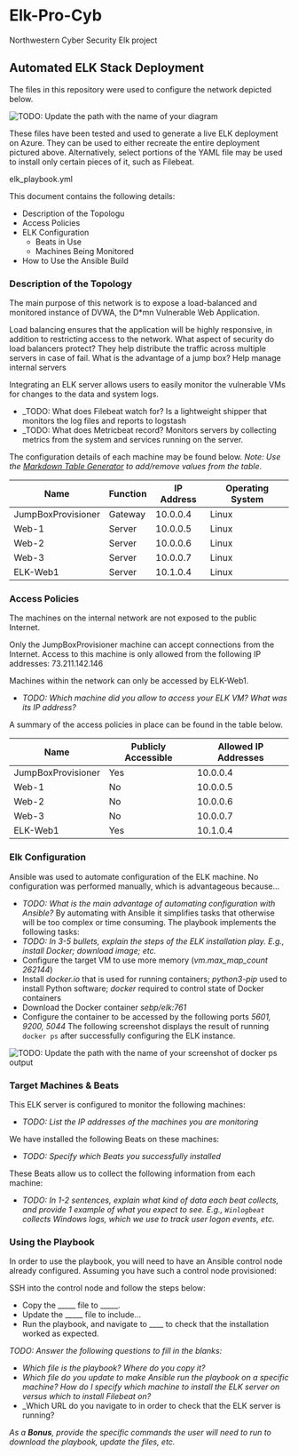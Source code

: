 # Elk-Pro-Cyb
Northwestern Cyber Security Elk project
## Automated ELK Stack Deployment

The files in this repository were used to configure the network depicted below.

![TODO: Update the path with the name of your diagram](Images/diagram_filename.png)

These files have been tested and used to generate a live ELK deployment on Azure. They can be used to either recreate the entire deployment pictured above. Alternatively, select portions of the YAML file may be used to install only certain pieces of it, such as Filebeat.

  elk_playbook.yml

This document contains the following details:
- Description of the Topologu
- Access Policies
- ELK Configuration
  - Beats in Use
  - Machines Being Monitored
- How to Use the Ansible Build


### Description of the Topology

The main purpose of this network is to expose a load-balanced and monitored instance of DVWA, the D*mn Vulnerable Web Application.

Load balancing ensures that the application will be highly responsive, in addition to restricting access to the network.
What aspect of security do load balancers protect? They help distribute the traffic across multiple servers in case of fail. What is the advantage of a jump box? Help manage internal servers

Integrating an ELK server allows users to easily monitor the vulnerable VMs for changes to the data and system logs.
- _TODO: What does Filebeat watch for? Is a lightweight shipper that monitors the log files and reports to logstash
- _TODO: What does Metricbeat record? Monitors servers by collecting metrics from the system and services running on the server.

The configuration details of each machine may be found below.
_Note: Use the [Markdown Table Generator](http://www.tablesgenerator.com/markdown_tables) to add/remove values from the table_.

| Name               | Function | IP Address | Operating System |
|--------------------|----------|------------|------------------|
| JumpBoxProvisioner | Gateway  | 10.0.0.4   | Linux            |
| Web-1              | Server   | 10.0.0.5   | Linux            |
| Web-2              | Server   | 10.0.0.6   | Linux            |
| Web-3              | Server   | 10.0.0.7   | Linux            |
| ELK-Web1           | Server   | 10.1.0.4   | Linux            |

### Access Policies

The machines on the internal network are not exposed to the public Internet. 

Only the JumpBoxProvisioner machine can accept connections from the Internet. Access to this machine is only allowed from the following IP addresses: 
73.211.142.146

Machines within the network can only be accessed by ELK-Web1.
- _TODO: Which machine did you allow to access your ELK VM? What was its IP address?_

A summary of the access policies in place can be found in the table below.

| Name               | Publicly Accessible | Allowed IP Addresses |
|--------------------|---------------------|----------------------|
| JumpBoxProvisioner | Yes                 | 10.0.0.4             |
| Web-1              | No                  | 10.0.0.5             |
| Web-2              | No                  | 10.0.0.6             |
| Web-3              | No                  | 10.0.0.7             |
| ELK-Web1           | Yes                 | 10.1.0.4             |


### Elk Configuration

Ansible was used to automate configuration of the ELK machine. No configuration was performed manually, which is advantageous because...
- _TODO: What is the main advantage of automating configuration with Ansible?_
By automating with Ansible it simplifies tasks that otherwise will be too complex or time consuming. 
The playbook implements the following tasks:
- _TODO: In 3-5 bullets, explain the steps of the ELK installation play. E.g., install Docker; download image; etc._
- Configure the target VM to use more memory (_vm.max_map_count 262144_)
- Install _docker.io_ that is used for running containers; _python3-pip_ used to install Python software; _docker_ required to control state of Docker containers
- Download the Docker container _sebp/elk:761_
- Configure the container to be accessed by the following ports _5601, 9200, 5044_
The following screenshot displays the result of running `docker ps` after successfully configuring the ELK instance.

![TODO: Update the path with the name of your screenshot of docker ps output](Images/docker_ps_output.png)

### Target Machines & Beats
This ELK server is configured to monitor the following machines:
- _TODO: List the IP addresses of the machines you are monitoring_

We have installed the following Beats on these machines:
- _TODO: Specify which Beats you successfully installed_

These Beats allow us to collect the following information from each machine:
- _TODO: In 1-2 sentences, explain what kind of data each beat collects, and provide 1 example of what you expect to see. E.g., `Winlogbeat` collects Windows logs, which we use to track user logon events, etc._

### Using the Playbook
In order to use the playbook, you will need to have an Ansible control node already configured. Assuming you have such a control node provisioned: 

SSH into the control node and follow the steps below:
- Copy the _____ file to _____.
- Update the _____ file to include...
- Run the playbook, and navigate to ____ to check that the installation worked as expected.

_TODO: Answer the following questions to fill in the blanks:_
- _Which file is the playbook? Where do you copy it?_
- _Which file do you update to make Ansible run the playbook on a specific machine? How do I specify which machine to install the ELK server on versus which to install Filebeat on?_
- _Which URL do you navigate to in order to check that the ELK server is running?

_As a **Bonus**, provide the specific commands the user will need to run to download the playbook, update the files, etc._
